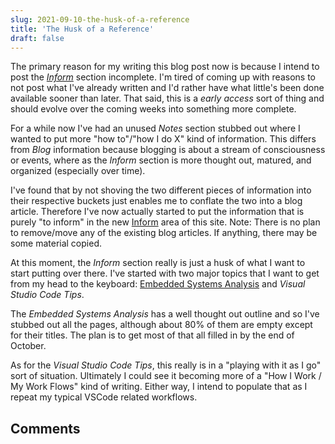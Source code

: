 ```yaml
---
slug: 2021-09-10-the-husk-of-a-reference
title: 'The Husk of a Reference'
draft: false
---
```


The primary reason for my writing this blog post now is because I intend to post the [_Inform_](/docs/Inform) section incomplete. I'm tired of coming up with reasons to not post what I've already written and I'd rather have what little's been done available sooner than later. That said, this is a _early access_ sort of thing and should evolve over the coming weeks into something more complete.

<!--truncate-->

For a while now I've had an unused _Notes_ section stubbed out where I wanted to put more "how to"/"how I do X" kind of information. This differs from _Blog_ information because blogging is about a stream of consciousness or events, where as the _Inform_ section is more thought out, matured, and organized (especially over time).

I've found that by not shoving the two different pieces of information into their respective buckets just enables me to conflate the two into a blog article. Therefore I've now actually started to put the information that is purely "to inform" in the new [Inform](/docs/Inform) area of this site. Note: There is no plan to remove/move any of the existing blog articles. If anything, there may be some material copied.

At this moment, the _Inform_ section really is just a husk of what I want to start putting over there. I've started with two major topics that I want to get from my head to the keyboard: [Embedded Systems Analysis](/docs/EmbeddedSystemsAnalysis/overview) and _Visual Studio Code Tips_.

The _Embedded Systems Analysis_ has a well thought out outline and so I've stubbed out all the pages, although about 80% of them are empty except for their titles. The plan is to get most of that all filled in by the end of October.

As for the _Visual Studio Code Tips_, this really is in a "playing with it as I go" sort of situation. Ultimately I could see it becoming more of a "How I Work / My Work Flows" kind of writing. Either way, I intend to populate that as I repeat my typical VSCode related workflows.

## Comments

<Comments />
